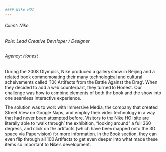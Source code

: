 ```yaml
---
#### Nike HOI
---
```

###### Client: Nike
###### Role: Lead Creative Developer / Designer
###### Agency: Honest

During the 2008 Olympics, Nike produced a gallery show in Beijing and a related book commemorating their many technological and cultural acheivements called ’100 Artifacts from the Battle Against the Drag’. When they decided to add a web counterpart, they turned to Honest. Our challenge was how to combine elements of both the book and the show into one seamless interactive experience.


The solution was to work with Immersive Media, the company that created Street View on Google Maps, and employ their video technology in a way that had never been attempted before. Visitors to the Nike HOI site are literally able to ‘walk through’ the exhibition, “looking around” a full 360 degress, and click on the artifacts (which have been mapped onto the 3D space via Papervision) for more information. In the Book section, they can even flip through all 100 Artifacts to get even deeper into what made these items so important to Nike’s development.